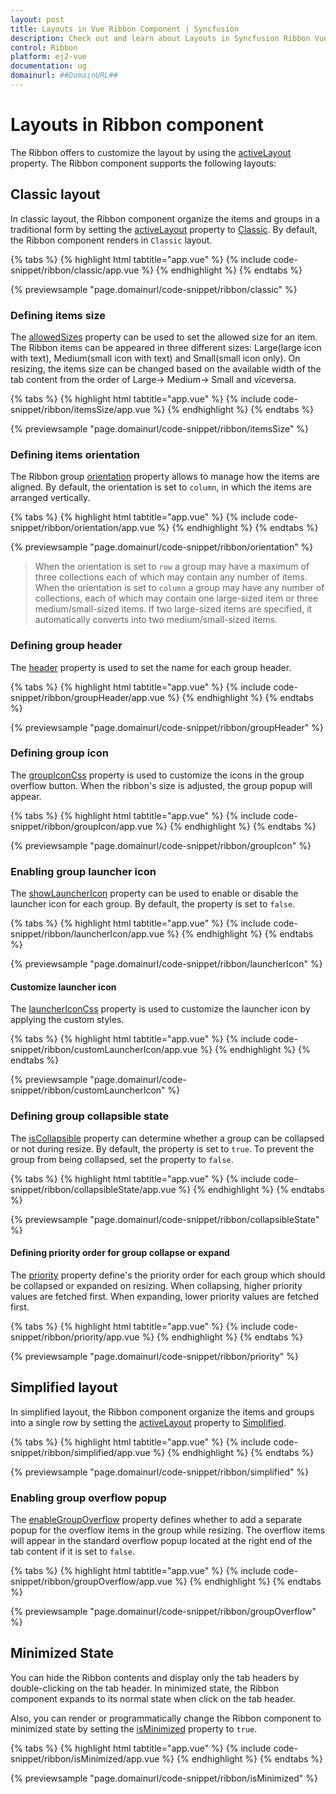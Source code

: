 ```yaml
---
layout: post
title: Layouts in Vue Ribbon Component | Syncfusion
description: Check out and learn about Layouts in Syncfusion Ribbon Vue Component of Syncfusion Essential JS 2 and more.
control: Ribbon
platform: ej2-vue
documentation: ug
domainurl: ##DomainURL##
---
```


# Layouts in Ribbon component

The Ribbon offers to customize the layout by using the [activeLayout](https://ej2.syncfusion.com/vue/documentation/api/ribbon/#activelayout) property. The Ribbon component supports the following layouts:

## Classic layout

In classic layout, the Ribbon component organize the items and groups in a traditional form by setting the [activeLayout](https://ej2.syncfusion.com/vue/documentation/api/ribbon/#activelayout) property to [Classic](https://ej2.syncfusion.com/vue/documentation/api/ribbon/ribbonLayout/). By default, the Ribbon component renders in `Classic` layout.

{% tabs %}
{% highlight html tabtitle="app.vue" %}
{% include code-snippet/ribbon/classic/app.vue %}
{% endhighlight %}
{% endtabs %}
        
{% previewsample "page.domainurl/code-snippet/ribbon/classic" %}

### Defining items size

The [allowedSizes](https://ej2.syncfusion.com/vue/documentation/api/ribbon/ribbonItem/#allowedsizes) property can be used to set the allowed size for an item. The Ribbon items can be appeared in three different sizes: Large(large icon with text), Medium(small icon with text) and Small(small icon only). On resizing, the items size can be changed based on the available width of the tab content from the order of Large-> Medium-> Small and viceversa.

{% tabs %}
{% highlight html tabtitle="app.vue" %}
{% include code-snippet/ribbon/itemsSize/app.vue %}
{% endhighlight %}
{% endtabs %}
        
{% previewsample "page.domainurl/code-snippet/ribbon/itemsSize" %}

### Defining items orientation

The Ribbon group [orientation](https://ej2.syncfusion.com/vue/documentation/api/ribbon/ribbonGroup/#orientation) property allows to manage how the items are aligned. By default, the orientation is set to `column`, in which the items are arranged vertically.

{% tabs %}
{% highlight html tabtitle="app.vue" %}
{% include code-snippet/ribbon/orientation/app.vue %}
{% endhighlight %}
{% endtabs %}
        
{% previewsample "page.domainurl/code-snippet/ribbon/orientation" %}

>  When the orientation is set to `row` a group may have a maximum of three collections each of which may contain any number of items. When the orientation is set to `column` a group may have any number of collections, each of which may contain one large-sized item or three medium/small-sized items. If two large-sized items are specified, it automatically converts into two medium/small-sized items.

### Defining group header

The [header](https://ej2.syncfusion.com/vue/documentation/api/ribbon/ribbonGroup/#header) property is used to set the name for each group header.

{% tabs %}
{% highlight html tabtitle="app.vue" %}
{% include code-snippet/ribbon/groupHeader/app.vue %}
{% endhighlight %}
{% endtabs %}
        
{% previewsample "page.domainurl/code-snippet/ribbon/groupHeader" %}

### Defining group icon

The [groupIconCss](https://ej2.syncfusion.com/vue/documentation/api/ribbon/ribbonGroup/#groupiconcss) property is used to customize the icons in the group overflow button. When the ribbon's size is adjusted, the group popup will appear.

{% tabs %}
{% highlight html tabtitle="app.vue" %}
{% include code-snippet/ribbon/groupIcon/app.vue %}
{% endhighlight %}
{% endtabs %}
        
{% previewsample "page.domainurl/code-snippet/ribbon/groupIcon" %}

### Enabling group launcher icon

The [showLauncherIcon](https://ej2.syncfusion.com/vue/documentation/api/ribbon/ribbonGroup/#showlaunchericon) property can be used to enable or disable the launcher icon for each group. By default, the property is set to `false`.

{% tabs %}
{% highlight html tabtitle="app.vue" %}
{% include code-snippet/ribbon/launcherIcon/app.vue %}
{% endhighlight %}
{% endtabs %}
        
{% previewsample "page.domainurl/code-snippet/ribbon/launcherIcon" %}

#### Customize launcher icon

The [launcherIconCss](https://ej2.syncfusion.com/vue/documentation/api/ribbon#launchericoncss) property is used to customize the launcher icon by applying the custom styles.

{% tabs %}
{% highlight html tabtitle="app.vue" %}
{% include code-snippet/ribbon/customLauncherIcon/app.vue %}
{% endhighlight %}
{% endtabs %}
        
{% previewsample "page.domainurl/code-snippet/ribbon/customLauncherIcon" %}

### Defining group collapsible state

The [isCollapsible](https://ej2.syncfusion.com/vue/documentation/api/ribbon/ribbonGroup/#iscollapsible) property can determine whether a group can be collapsed or not during resize. By default, the property is set to `true`. To prevent the group from being collapsed, set the property to `false`.

{% tabs %}
{% highlight html tabtitle="app.vue" %}
{% include code-snippet/ribbon/collapsibleState/app.vue %}
{% endhighlight %}
{% endtabs %}
        
{% previewsample "page.domainurl/code-snippet/ribbon/collapsibleState" %}

#### Defining priority order for group collapse or expand

The [priority](https://ej2.syncfusion.com/vue/documentation/api/ribbon/ribbonGroup/#priority) property define's the priority order for each group which should be collapsed or expanded on resizing. When collapsing, higher priority values are fetched first. When expanding, lower priority values are fetched first.

{% tabs %}
{% highlight html tabtitle="app.vue" %}
{% include code-snippet/ribbon/priority/app.vue %}
{% endhighlight %}
{% endtabs %}
        
{% previewsample "page.domainurl/code-snippet/ribbon/priority" %}

## Simplified layout

In simplified layout, the Ribbon component organize the items and groups into a single row by setting the [activeLayout](https://ej2.syncfusion.com/vue/documentation/api/ribbon/#activelayout) property to [Simplified](https://ej2.syncfusion.com/vue/documentation/api/ribbon/ribbonLayout/).

{% tabs %}
{% highlight html tabtitle="app.vue" %}
{% include code-snippet/ribbon/simplified/app.vue %}
{% endhighlight %}
{% endtabs %}
        
{% previewsample "page.domainurl/code-snippet/ribbon/simplified" %}

### Enabling group overflow popup

The [enableGroupOverflow](https://ej2.syncfusion.com/vue/documentation/api/ribbon/ribbonGroup/#enablegroupoverflow) property defines whether to add a separate popup for the overflow items in the group while resizing. The overflow items will appear in the standard overflow popup located at the right end of the tab content if it is set to `false`.

{% tabs %}
{% highlight html tabtitle="app.vue" %}
{% include code-snippet/ribbon/groupOverflow/app.vue %}
{% endhighlight %}
{% endtabs %}
        
{% previewsample "page.domainurl/code-snippet/ribbon/groupOverflow" %}

## Minimized State

You can hide the Ribbon contents and display only the tab headers by double-clicking on the tab header. In minimized state, the Ribbon component expands to its normal state when click on the tab header.

Also, you can render or programmatically change the Ribbon component to minimized state by setting the [isMinimized](https://ej2.syncfusion.com/vue/documentation/api/ribbon/#isminimized) property to `true`.

{% tabs %}
{% highlight html tabtitle="app.vue" %}
{% include code-snippet/ribbon/isMinimized/app.vue %}
{% endhighlight %}
{% endtabs %}
        
{% previewsample "page.domainurl/code-snippet/ribbon/isMinimized" %}
